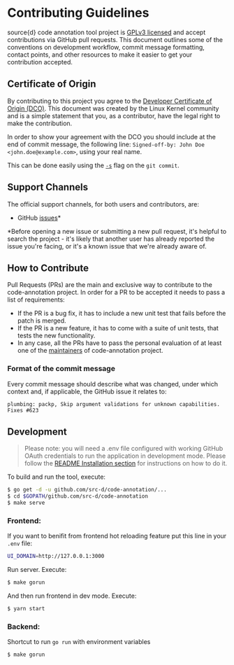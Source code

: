 # Contributing Guidelines

source{d} code annotation tool project is [GPLv3 licensed](LICENSE) and accept
contributions via GitHub pull requests. This document outlines some of the
conventions on development workflow, commit message formatting, contact points,
and other resources to make it easier to get your contribution accepted.

## Certificate of Origin

By contributing to this project you agree to the [Developer Certificate of
Origin (DCO)](DCO). This document was created by the Linux Kernel community and is a
simple statement that you, as a contributor, have the legal right to make the
contribution.

In order to show your agreement with the DCO you should include at the end of commit message,
the following line: `Signed-off-by: John Doe <john.doe@example.com>`, using your real name.

This can be done easily using the [`-s`](https://github.com/git/git/blob/b2c150d3aa82f6583b9aadfecc5f8fa1c74aca09/Documentation/git-commit.txt#L154-L161) flag on the `git commit`.

## Support Channels

The official support channels, for both users and contributors, are:

* GitHub [issues](https://github.com/src-d/code-annotation/issues)\*

\*Before opening a new issue or submitting a new pull request, it's helpful to
search the project - it's likely that another user has already reported the
issue you're facing, or it's a known issue that we're already aware of.

## How to Contribute

Pull Requests (PRs) are the main and exclusive way to contribute to the code-annotation project.
In order for a PR to be accepted it needs to pass a list of requirements:

* If the PR is a bug fix, it has to include a new unit test that fails before the patch is merged.
* If the PR is a new feature, it has to come with a suite of unit tests, that tests the new functionality.
* In any case, all the PRs have to pass the personal evaluation of at least one of the [maintainers](MAINTAINERS) of code-annotation project.

### Format of the commit message

Every commit message should describe what was changed, under which context and, if applicable, the GitHub issue it relates to:

```
plumbing: packp, Skip argument validations for unknown capabilities. Fixes #623
```

## Development

> Please note: you will need a .env file configured with working GitHub OAuth credentials to run the application in development mode.
> Please follow the [README Installation section](./README.md#installation) for instructions on how to do it.

To build and run the tool, execute:

```bash
$ go get -d -u github.com/src-d/code-annotation/...
$ cd $GOPATH/github.com/src-d/code-annotation
$ make serve
```

### Frontend:

If you want to benifit from frontend hot reloading feature put this line in your `.env` file:

```bash
UI_DOMAIN=http://127.0.0.1:3000
```

Run server. Execute:

```bash
$ make gorun
```

And then run frontend in dev mode. Execute:

```bash
$ yarn start
```

### Backend:

Shortcut to run `go run` with environment variables

```bash
$ make gorun
```
